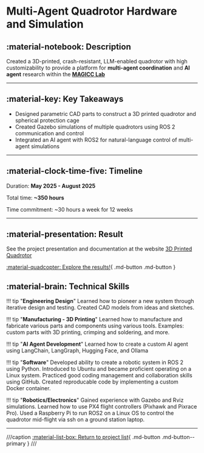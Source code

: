 # Multi-Agent Quadrotor Hardware and Simulation 

## :material-notebook: Description

Created a 3D-printed, crash-resistant, LLM-enabled quadrotor with high customizability to provide a platform for **multi-agent coordination** and **AI agent** research within the [**MAGICC Lab**](https://magicc.byu.edu/)

***

## :material-key: Key Takeaways

- Designed parametric CAD parts to construct a 3D printed quadrotor and spherical protection cage 
- Created Gazebo simulations of multiple quadrotors using ROS 2 communication and control
- Integrated an AI agent with ROS2 for natural-language control of multi-agent simulations


***

## :material-clock-time-five: Timeline

Duration: **May 2025 - August 2025**

Total time: **~350 hours**

Time commitment: ~30 hours a week for 12 weeks

***

## :material-presentation: Result

See the project presentation and documentation at the website [3D Printed Quadrotor](https://austin006.github.io/3d_printed_quad/)

[:material-quadcopter: Explore the results!](https://austin006.github.io/3d_printed_quad/){ .md-button .md-button }

## :material-brain: Technical Skills

!!! tip "**Engineering Design**"
    Learned how to pioneer a new system through iterative design and testing. Created CAD models from ideas and sketches. 

!!! tip "**Manufacturing - 3D Printing**"
    Learned how to manufacture and fabricate various parts and components using various tools. Examples: custom parts with 3D printing, crimping and soldering, and more.

!!! tip "**AI Agent Development**"
    Learned how to create a custom AI agent using LangChain, LangGraph, Hugging Face, and Ollama

!!! tip "**Software**"
    Developed ability to create a robotic system in ROS 2 using Python. Introduced to Ubuntu and became proficient operating on a Linux system. Practiced good coding management and collaboration skills using GitHub. Created reproducable code by implementing a custom Docker container.

!!! tip "**Robotics/Electronics**"
    Gained experience with Gazebo and Rviz simulations. Learned how to use PX4 flight controllers (Pixhawk and Pixrace Pro). Used a Raspberry Pi to run ROS2 on a Linux OS to control the quadrotor mid-flight via ssh on a ground station laptop.

***
///caption
[:material-list-box: Return to project list](/project-portfolio/complete-project-portfolio/#__tabbed_1_2){ .md-button .md-button--primary }
///
